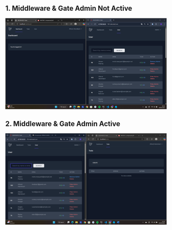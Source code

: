 ## 1. Middleware & Gate Admin Not Active
![alt text](screenshot/Tugas7/image.png)
## 2. Middleware & Gate Admin Active
![alt text](screenshot/Tugas7/image-1.png)